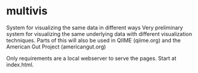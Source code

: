 multivis
========

System for visualizing the same data in different ways
Very preliminary system for visualizing the same underlying data with different visualization techniques.
Parts of this will also be used in QIIME (qiime.org) and the American Gut Project (americangut.org)

Only requirements are a local webserver to serve the pages. Start at index.html.
